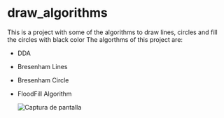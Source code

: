 # draw_algorithms
This is a project with some of the algorithms to draw lines, circles and fill the circles with black color
The algorthms of this project are:
- DDA
- Bresenham Lines
- Bresenham Circle
- FloodFill Algorithm

  ![Captura de pantalla](tarea_relleno_circulo/FondoInicio)

